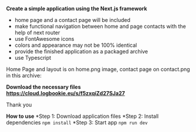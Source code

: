 **Create a simple application using the Next.js framework**

* home page and a contact page will be included
* make functional navigation between home and page contacts with the help of next router
* use FontAwesome icons
* colors and appearance may not be 100% identical
* provide the finished application as a packaged archive
* use Typescript

Home Page and layout is on home.png image, contact page on contact.png in this archive:

**Download the necessary files <https://cloud.logbookie.eu/s/f5zxqiZd27SJa27>**

Thank you


**How to use**
*Step 1: Download application files
*Step 2: Install dependencies `npm install`
*Step 3: Start app `npm run dev`